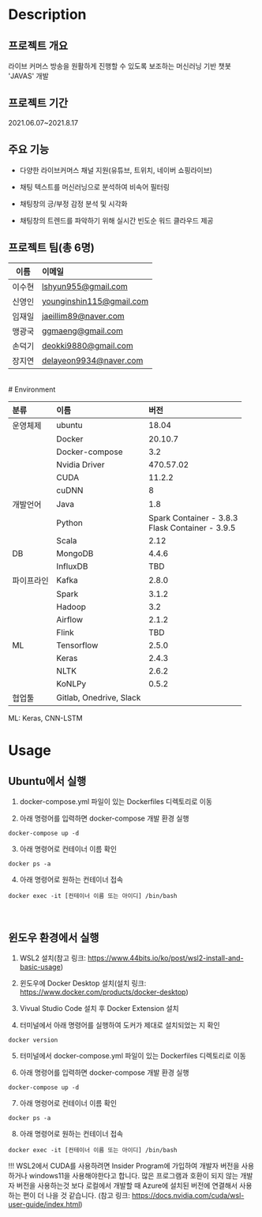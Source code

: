 # Description

## 프로젝트 개요
라이브 커머스 방송을 원활하게 진행할 수 있도록 보조하는 머신러닝 기반 챗봇 'JAVAS' 개발

## 프로젝트 기간
2021.06.07~2021.8.17

## 주요 기능
- 다양한 라이브커머스 채널 지원(유튜브, 트위치, 네이버 쇼핑라이브) 

- 채팅 텍스트를 머신러닝으로 분석하여 비속어 필터링 

- 채팅창의 긍/부정 감정 분석 및 시각화 

- 채팅창의 트렌드를 파악하기 위해 실시간 빈도순 워드 클라우드 제공 

## 프로젝트 팀(총 6명)
|이름|이메일|
|:----:|:---|
|이수현|lshyun955@gmail.com|
|신영인|younginshin115@gmail.com|
|임재일|jaeillim89@naver.com|
|맹광국|ggmaeng@gmail.com|
|손덕기|deokki9880@gmail.com|
|장지연|delayeon9934@naver.com|
<br>
# Environment

|분류|이름|버전|
|:---|:---|:---|
|운영체제|ubuntu|18.04|
||Docker|20.10.7|
||Docker-compose|3.2|
||Nvidia Driver|470.57.02|
||CUDA|11.2.2|
||cuDNN|8|
|개발언어|Java|1.8|
||Python|Spark Container - 3.8.3<br>Flask Container - 3.9.5|
||Scala|2.12|
|DB|MongoDB|4.4.6|
||InfluxDB|TBD|
|파이프라인|Kafka|2.8.0|
||Spark|3.1.2|
||Hadoop|3.2|
||Airflow|2.1.2|
||Flink|TBD|
|ML|Tensorflow|2.5.0|
||Keras|2.4.3|
||NLTK|2.6.2|
||KoNLPy|0.5.2|
|협업툴|Gitlab, Onedrive, Slack||


ML: Keras, CNN-LSTM 


# Usage

## Ubuntu에서 실행
1. docker-compose.yml 파일이 있는 Dockerfiles 디렉토리로 이동

2. 아래 명령어를 입력하면 docker-compose 개발 환경 실행
```
docker-compose up -d
```

3. 아래 명령어로 컨테이너 이름 확인
```
docker ps -a
```

4. 아래 명령어로 원하는 컨테이너 접속
```
docker exec -it [컨테이너 이름 또는 아이디] /bin/bash
```
<br>

## 윈도우 환경에서 실행
1. WSL2 설치(참고 링크: https://www.44bits.io/ko/post/wsl2-install-and-basic-usage)

2. 윈도우에 Docker Desktop 설치(설치 링크: https://www.docker.com/products/docker-desktop)

3. Vivual Studio Code 설치 후 Docker Extension 설치

4. 터미널에서 아래 명령어를 실행하여 도커가 제대로 설치되었는 지 확인
```
docker version
```

5. 터미널에서 docker-compose.yml 파일이 있는 Dockerfiles 디렉토리로 이동

6. 아래 명령어를 입력하면 docker-compose 개발 환경 실행
```
docker-compose up -d
```

7. 아래 명령어로 컨테이너 이름 확인
```
docker ps -a
```

8. 아래 명령어로 원하는 컨테이너 접속
```
docker exec -it [컨테이너 이름 또는 아이디] /bin/bash
```

!!! WSL2에서 CUDA를 사용하려면 Insider Program에 가입하여 개발자 버전을 사용하거나 windows11을 사용해야한다고 합니다. 많은 프로그램과 호환이 되지 않는 개발자 버전을 사용하는것 보다 로컬에서 개발할 때 Azure에 설치된 버전에 연결해서 사용하는 편이 더 나을 것 같습니다. (참고 링크: https://docs.nvidia.com/cuda/wsl-user-guide/index.html)